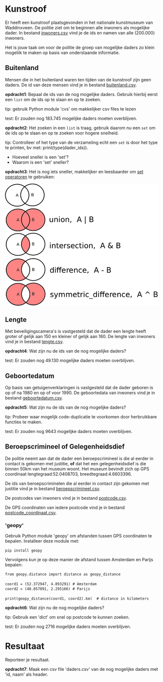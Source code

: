 # Kunstroof
Er heeft een kunstroof plaatsgevonden in het nationale kunstmuseum van
Waddinxveen.  De politie ziet om te beginnen alle inwoners als
mogelijke dader. In bestand [inwoners.csv](inwoners.csv) vind je de
ids en namen van alle (200.000) inwoners.

Het is jouw taak om voor de politie de groep van mogelijke daders zo
klein mogeliik te maken op basis van onderstaande informatie.


## Buitenland
Mensen die in het buitenland waren ten tijden van de kunstroof zijn
geen daders. De id van deze mensen vind je in bestand
[buitenland.csv](buitenland.csv).

**opdracht1**: Bepaal de ids van de nog mogelijke daders. Gebruik
hierbij eerst een `list` om de ids op te slaan en op te zoeken.

tip: gebruik Python module 'cvs' om makkelijker csv files te lezen

test: Er zouden nog 183.745 mogelijke daders moeten overblijven.

**opdracht2**: Het zoeken in een `list` is traag, gebruik daarom nu
een `set` om de ids op te slaan en op te zoeken voor hogere snelheid.

tip: Controlleer of het type van de verzameling echt een `set` is door
het type te printen, bv met: print(type(dader_ids)).

- Hoeveel sneller is een 'set'?
- Waarom is een 'set' sneller?

**opdracht3**: Het is nog iets sneller, makkelijker en leesbaarder om
[set operatoren](https://docs.python.org/3/tutorial/datastructures.html#sets)
te gebruiken:

![set_operators.png](set_operators.png)

## Lengte
Met beveiligingscamera's is vastgesteld dat de dader een lengte heeft
groter of gelijk aan 150 en kleiner of gelijk aan 160. De lengte van
inwoners vind je in bestand [lengte.csv](lengte.csv).

**opdracht4**: Wat zijn nu de ids van de nog mogelijke daders?

test: Er zouden nog 49.130 mogelijke daders moeten overblijven.

## Geboortedatum
Op basis van getuigenverklaringen is vastgesteld dat de dader geboren
is op of na 1980 en op of voor 1990. De geboortedata van inwoners vind
je in bestand [geboortedatum.csv](geboortedatum.csv).

**opdracht5**: Wat zijn nu de ids van de nog mogelijke daders?

tip: Probeer waar mogelijk code-duplicatie te voorkomen door
herbruikbare functies te maken.

test: Er zouden nog 9643 mogelijke daders moeten overblijven.

## Beroepscrimineel of Gelegenheidsdief
De politie neemt aan dat de dader een beroepscrimineel is die al
eerder in contact is gekomen met justitie, **of** dat het een
gelegenheidsdief is die binnen 50km van het museum woont. Het museum
bevindt zich op GPS coordinaat lengtegraad:52.0408703,
breedtegraad:4.6603396.

De ids van beroepscriminelen die al eerder in contact zijn gekomen met
justitie vind je in bestand
[beroepscrimineel.csv](beroepscrimineel.csv).

De postcodes van inwoners vind je in bestand
[postcode.csv](postcode.csv).

De GPS coordinaten van iedere postcode vind je in bestand
[postcode_coordinaat.csv](postcode_coordinaat.csv).

### 'geopy'
Gebruik Python module 'geopy' om afstanden tussen GPS coordinaten te
bepalen. Installeer deze module met:

```
pip install geopy
```

Vervolgens kun je op deze manier de afstand tussen Amsterdam en Parijs
bepalen:

```
from geopy.distance import distance as geopy_distance

coord1 = (52.372947, 4.893291) # Amsterdam
coord2 = (48.857891, 2.295166) # Parijs

print(geopy_distance(coord1, coord2).km)  # distance in kilometers
```

**opdracht6**: Wat zijn nu de nog mogelijke daders?

tip: Gebruik een 'dict' om snel op postcode te kunnen zoeken.

test: Er zouden nog 2716 mogelijke daders moeten overblijven.

# Resultaat
Reporteer je resultaat.

**opdracht7**: Maak een csv file 'daders.csv' van de nog mogelijke
daders met 'id, naam' als header.
